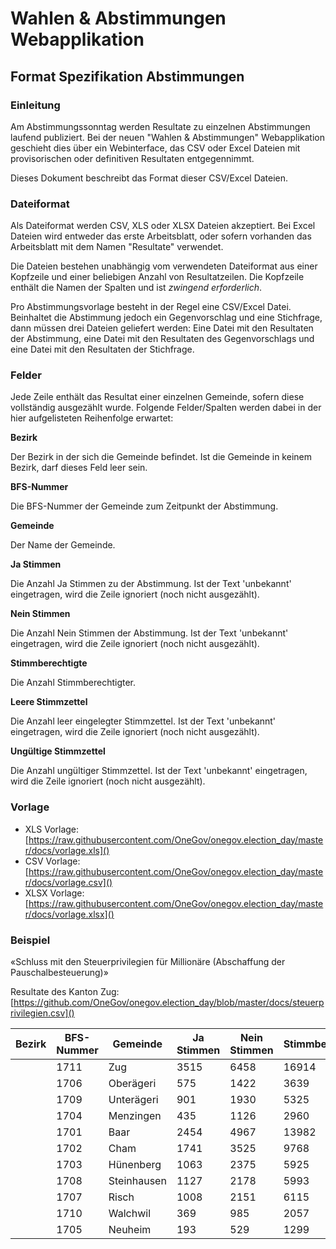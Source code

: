 # Wahlen & Abstimmungen Webapplikation

## Format Spezifikation Abstimmungen

### Einleitung

Am Abstimmungssonntag werden Resultate zu einzelnen Abstimmungen laufend publiziert. Bei der neuen "Wahlen & Abstimmungen" Webapplikation geschieht dies über ein Webinterface, das CSV oder Excel Dateien mit provisorischen oder definitiven Resultaten entgegennimmt.

Dieses Dokument beschreibt das Format dieser CSV/Excel Dateien.

### Dateiformat

Als Dateiformat werden CSV, XLS oder XLSX Dateien akzeptiert. Bei Excel Dateien wird entweder das erste Arbeitsblatt, oder sofern vorhanden das Arbeitsblatt mit dem Namen "Resultate" verwendet.

Die Dateien bestehen unabhängig vom verwendeten Dateiformat aus einer Kopfzeile und einer beliebigen Anzahl von Resultatzeilen. Die Kopfzeile enthält die Namen der Spalten und ist *zwingend erforderlich*.

Pro Abstimmungsvorlage besteht in der Regel eine CSV/Excel Datei. Beinhaltet die Abstimmung jedoch ein Gegenvorschlag und eine Stichfrage, dann müssen drei Dateien geliefert werden: Eine Datei mit den Resultaten der Abstimmung, eine Datei mit den Resultaten des Gegenvorschlags und eine Datei mit den Resultaten der Stichfrage.

### Felder

Jede Zeile enthält das Resultat einer einzelnen Gemeinde, sofern diese vollständig ausgezählt wurde.
Folgende Felder/Spalten werden dabei in der hier aufgelisteten Reihenfolge erwartet:

**Bezirk**

Der Bezirk in der sich die Gemeinde befindet. Ist die Gemeinde in keinem Bezirk, darf dieses Feld leer sein.
  
**BFS-Nummer**

Die BFS-Nummer der Gemeinde zum Zeitpunkt der Abstimmung.

**Gemeinde**

Der Name der Gemeinde.

**Ja Stimmen**

Die Anzahl Ja Stimmen zu der Abstimmung.
Ist der Text 'unbekannt' eingetragen, wird die Zeile ignoriert (noch nicht ausgezählt).

**Nein Stimmen**

Die Anzahl Nein Stimmen der Abstimmung.
Ist der Text 'unbekannt' eingetragen, wird die Zeile ignoriert (noch nicht ausgezählt).

**Stimmberechtigte**

Die Anzahl Stimmberechtigter.

**Leere Stimmzettel**

Die Anzahl leer eingelegter Stimmzettel.
Ist der Text 'unbekannt' eingetragen, wird die Zeile ignoriert (noch nicht ausgezählt).

**Ungültige Stimmzettel**

Die Anzahl ungültiger Stimmzettel.
Ist der Text 'unbekannt' eingetragen, wird die Zeile ignoriert (noch nicht ausgezählt).

### Vorlage

* XLS Vorlage: [https://raw.githubusercontent.com/OneGov/onegov.election_day/master/docs/vorlage.xls]()
* CSV Vorlage: [https://raw.githubusercontent.com/OneGov/onegov.election_day/master/docs/vorlage.csv]()
* XLSX Vorlage: [https://raw.githubusercontent.com/OneGov/onegov.election_day/master/docs/vorlage.xlsx]()

### Beispiel

«Schluss mit den Steuerprivilegien für Millionäre (Abschaffung der Pauschalbesteuerung)»

Resultate des Kanton Zug: [https://github.com/OneGov/onegov.election_day/blob/master/docs/steuerprivilegien.csv]()

| Bezirk | BFS-Nummer | Gemeinde    | Ja Stimmen | Nein Stimmen | Stimmberechtigte | Leere Stimmzettel | Ungültige Stimmzettel | 
|--------|------------|-------------|------------|--------------|------------------|-------------------|-----------------------| 
|        | 1711       | Zug         | 3515       | 6458         | 16914            | 123               | 123                   | 
|        | 1706       | Oberägeri   | 575        | 1422         | 3639             | 123               | 123                   | 
|        | 1709       | Unterägeri  | 901        | 1930         | 5325             | 123               | 123                   | 
|        | 1704       | Menzingen   | 435        | 1126         | 2960             | 123               | 123                   | 
|        | 1701       | Baar        | 2454       | 4967         | 13982            | 123               | 123                   | 
|        | 1702       | Cham        | 1741       | 3525         | 9768             | 123               | 123                   | 
|        | 1703       | Hünenberg   | 1063       | 2375         | 5925             | 123               | 123                   | 
|        | 1708       | Steinhausen | 1127       | 2178         | 5993             | 123               | 123                   | 
|        | 1707       | Risch       | 1008       | 2151         | 6115             | 123               | 123                   | 
|        | 1710       | Walchwil    | 369        | 985          | 2057             | 123               | 123                   | 
|        | 1705       | Neuheim     | 193        | 529          | 1299             | 123               | 123                   | 